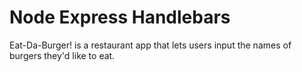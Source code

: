 # Node Express Handlebars
 Eat-Da-Burger! is a restaurant app that lets users input the names of burgers they'd like to eat.
